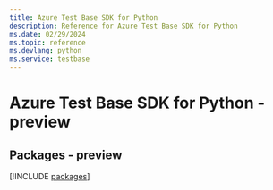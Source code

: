 ```yaml
---
title: Azure Test Base SDK for Python
description: Reference for Azure Test Base SDK for Python
ms.date: 02/29/2024
ms.topic: reference
ms.devlang: python
ms.service: testbase
---
```

# Azure Test Base SDK for Python - preview
## Packages - preview
[!INCLUDE [packages](test-base-index.md)]